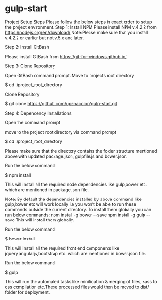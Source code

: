 # gulp-start
Project Setup Steps
Please follow the below steps in exact order to setup the project environment.
Step 1: Install NPM
Please install NPM v.4.2.2 from https://nodejs.org/en/download/
Note:Please make sure that you install v.4.2.2 or earlier but not v.5.x and later.

Step 2: Install GitBash

Please install GitBash from  https://git-for-windows.github.io/

Step 3: Clone Repository

Open GitBash command prompt.
Move to projects root directory


$ cd ./project_root_directory

Clone Repository


$ git clone https://github.com/upenaccion/gulp-start.git

Step 4: Dependency Installations

Open the command prompt


move to the project root directory via command prompt


$ cd ./project_root_directory

Please make sure that the directory contains the folder structure mentioned above with updated package.json, gulpfile.js and bower.json.


Run the below command


$ npm install

This will install all the required node dependencies like gulp,bower etc. which are mentioned in package.json file. 


Note: By default the dependencies installed by above command like gulp,bower etc will work locally i.e you won’t be able to run these commands outside the current directory.
To install them globally you can run below commands:
npm install -g bower --save
npm install -g gulp --save
This will install them globally.



Run the below command


$ bower install

This will install all the required front end components like jquery,angularjs,bootstrap etc.  which are mentioned in bower.json file.


Run the below command


$ gulp

This will run the automated tasks like minification & merging of files, sass to css compilation etc.These processed files would then be moved to dist/ folder for deployment. 
 
